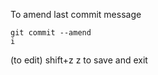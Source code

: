 To amend last commit message    
```
git commit --amend
i           
```   
(to edit)
shift+z z to save and exit

